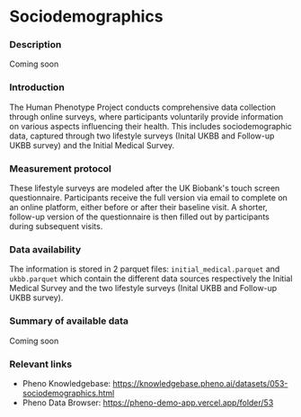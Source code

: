 # Sociodemographics

### Description 

Coming soon

### Introduction

The Human Phenotype Project conducts comprehensive data collection through online surveys, where participants voluntarily provide information on various aspects influencing their health. This includes sociodemographic data, captured through two lifestyle surveys (Inital UKBB and Follow-up UKBB survey) and the Initial Medical Survey.

### Measurement protocol 
<!-- long measurment protocol for the data browser -->
These lifestyle surveys are modeled after the UK Biobank's touch screen questionnaire. Participants receive the full version via email to complete on an online platform, either before or after their baseline visit. A shorter, follow-up version of the questionnaire is then filled out by participants during subsequent visits. 

### Data availability 
<!-- for the example notebooks -->
The information is stored in 2 parquet files: `initial_medical.parquet`  and `ukbb.parquet` which contain the different data sources respectively the Initial Medical Survey and the  two lifestyle surveys (Inital UKBB and Follow-up UKBB survey).

### Summary of available data 
<!-- for the data browser -->
Coming soon

### Relevant links

* Pheno Knowledgebase: https://knowledgebase.pheno.ai/datasets/053-sociodemographics.html
* Pheno Data Browser: https://pheno-demo-app.vercel.app/folder/53
